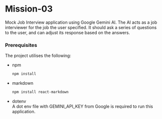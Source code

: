 # Mission-03
Mock Job Interview application using Google Gemini AI. The AI acts as a job interviewer for the job the user specified.  It should ask a series of questions to the user, and can adjust its response based on the answers. 

### Prerequisites
The project utilises the following: 

* npm
  ```sh
  npm install
  ```

* markdown
  ```sh
  npm install react-markdown
  ```  

* dotenv<br>
   A dot env file with GEMINI_API_KEY from Google is required to run this application. 

